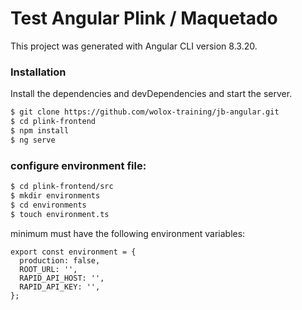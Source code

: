 # Test Angular Plink / Maquetado

This project was generated with Angular CLI version 8.3.20.

### Installation

Install the dependencies and devDependencies and start the server.

```sh
$ git clone https://github.com/wolox-training/jb-angular.git
$ cd plink-frontend
$ npm install
$ ng serve
```

### configure environment file:
```sh
$ cd plink-frontend/src
$ mkdir environments
$ cd environments
$ touch environment.ts
```

minimum must have the following environment variables:

```
export const environment = {
  production: false,
  ROOT_URL: '',
  RAPID_API_HOST: '',
  RAPID_API_KEY: '',
};
```
